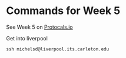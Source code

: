 # Commands for Week 5

See Week 5 on [Protocals.io](https://www.protocols.io/private/bba6f8f98e03c9de92641ca3810b212c)

Get into liverpool

`ssh michelsd@liverpool.its.carleton.edu`




